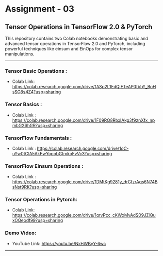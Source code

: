 # Assignment - 03


## Tensor Operations in TensorFlow 2.0 & PyTorch
This repository contains two Colab notebooks demonstrating basic and advanced tensor operations in TensorFlow 2.0 and PyTorch, including powerful techniques like einsum and EinOps for complex tensor manipulations.


---

### Tensor Basic Operations :

- Colab Link: https://colab.research.google.com/drive/1ASp2L1EdQIETeAP0tbbY_BoHsSO8s4Z4?usp=sharing

### Tensor Basics :

- Colab Link : https://colab.research.google.com/drive/1F09RQ8RbxIAkg3f9znXfx_npmbGX6hGR?usp=sharing

### TensorFlow Fundamentals :

- Colab Link : https://colab.research.google.com/drive/1oC-uYw0tClA5AkFwYopobGtrokoFvVc3?usp=sharing

### TensorFlow Einsum Operations :

- Colab Link : https://colab.research.google.com/drive/1DMtKg9281y_drGfzrAqs6N74BsNst9RK?usp=sharing
  
### Tensor Operations in Pytorch:

- Colab Link: https://colab.research.google.com/drive/1qrvPcc_cKWxMvAdS09JZlQuxOQeodf99?usp=sharing

### Demo Video:

- YouTube Link: https://youtu.be/NkHWByY-6wc

---

